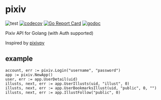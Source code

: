 # pixiv

![test](https://github.com/everpcpc/pixiv/workflows/test/badge.svg?branch=master&event=push)
[![codecov](https://codecov.io/gh/everpcpc/pixiv/branch/master/graph/badge.svg)](https://codecov.io/gh/everpcpc/pixiv)
[![Go Report Card](https://goreportcard.com/badge/github.com/everpcpc/pixiv)](https://goreportcard.com/report/github.com/everpcpc/pixiv)
[![godoc](https://img.shields.io/badge/godoc-reference-5272B4.svg)](https://godoc.org/github.com/everpcpc/pixiv)

Pixiv API for Golang (with Auth supported)

Inspired by [pixivpy](https://github.com/upbit/pixivpy)

## example

```golang
account, err := pixiv.Login("username", "password")
app := pixiv.NewApp()
user, err := app.UserDetail(uid)
illusts, next, err := app.UserIllusts(uid, "illust", 0)
illusts, next, err := app.UserBookmarksIllust(uid, "public", 0, "")
illusts, next, err := app.IllustFollow("public", 0)
```
